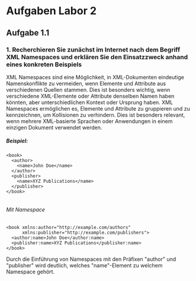 # Aufgaben Labor 2


## Aufgabe 1.1
### 1. Recherchieren Sie zunächst im Internet nach dem Begriff XML Namespaces und erklären Sie den Einsatzzweck anhand eines konkreten Beispiels


XML Namespaces sind eine Möglichkeit, in XML-Dokumenten eindeutige Namenskonflikte zu vermeiden, wenn Elemente und Attribute aus verschiedenen Quellen stammen. Dies ist besonders wichtig, wenn verschiedene XML-Elemente oder Attribute denselben Namen haben könnten, aber unterschiedlichen Kontext oder Ursprung haben. XML Namespaces ermöglichen es, Elemente und Attribute zu gruppieren und zu kennzeichnen, um Kollisionen zu verhindern. Dies ist besonders relevant, wenn mehrere XML-basierte Sprachen oder Anwendungen in einem einzigen Dokument verwendet werden.

##### Beispiel:

```
<book>
  <author>
    <name>John Doe</name>
  </author>
  <publisher>
    <name>XYZ Publications</name>
  </publisher>
</book>


```

###### Mit Namespace

```
<book xmlns:author="http://example.com/authors"
      xmlns:publisher="http://example.com/publishers">
  <author:name>John Doe</author:name>
  <publisher:name>XYZ Publications</publisher:name>
</book>
```
Durch die Einführung von Namespaces mit den Präfixen "author" und "publisher" wird deutlich, welches "name"-Element zu welchem Namespace gehört. 